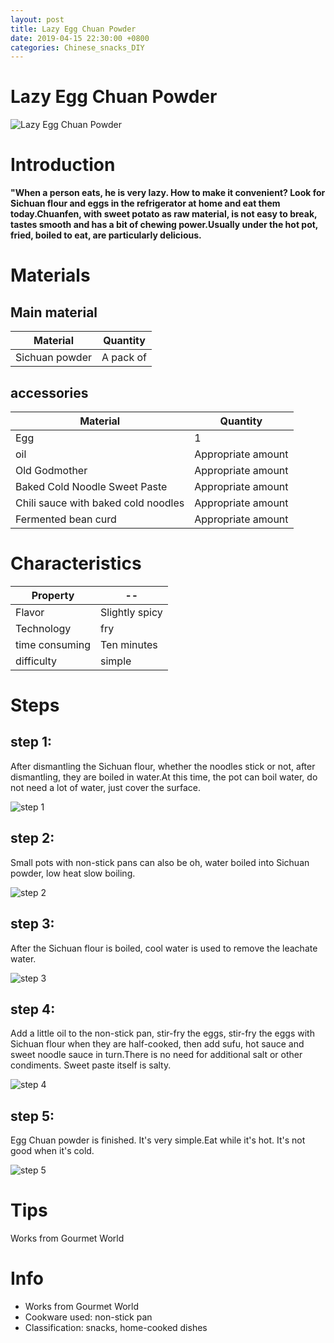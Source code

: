 ```yaml
---
layout: post
title: Lazy Egg Chuan Powder
date: 2019-04-15 22:30:00 +0800
categories: Chinese_snacks_DIY
---
```


# Lazy Egg Chuan Powder

![Lazy Egg Chuan Powder]({{site.baseurl}}/img/452086/452086.jpg)

# Introduction

**"When a person eats, he is very lazy. How to make it convenient? Look for Sichuan flour and eggs in the refrigerator at home and eat them today.Chuanfen, with sweet potato as raw material, is not easy to break, tastes smooth and has a bit of chewing power.Usually under the hot pot, fried, boiled to eat, are particularly delicious.**

# Materials


## Main material

Material|Quantity
--|--
Sichuan powder|A pack of

## accessories

Material|Quantity
--|--
Egg|1
oil|Appropriate amount
Old Godmother|Appropriate amount
Baked Cold Noodle Sweet Paste|Appropriate amount
Chili sauce with baked cold noodles|Appropriate amount
Fermented bean curd|Appropriate amount

# Characteristics

Property|--
--|--
Flavor|Slightly spicy
Technology|fry
time consuming|Ten minutes
difficulty|simple

# Steps

## step 1:

After dismantling the Sichuan flour, whether the noodles stick or not, after dismantling, they are boiled in water.At this time, the pot can boil water, do not need a lot of water, just cover the surface.

![step 1]({{site.baseurl}}/img/452086/1.jpg)

## step 2:

Small pots with non-stick pans can also be oh, water boiled into Sichuan powder, low heat slow boiling.

![step 2]({{site.baseurl}}/img/452086/2.jpg)

## step 3:

After the Sichuan flour is boiled, cool water is used to remove the leachate water.

![step 3]({{site.baseurl}}/img/452086/3.jpg)

## step 4:

Add a little oil to the non-stick pan, stir-fry the eggs, stir-fry the eggs with Sichuan flour when they are half-cooked, then add sufu, hot sauce and sweet noodle sauce in turn.There is no need for additional salt or other condiments. Sweet paste itself is salty.

![step 4]({{site.baseurl}}/img/452086/4.jpg)

## step 5:

Egg Chuan powder is finished. It's very simple.Eat while it's hot. It's not good when it's cold.

![step 5]({{site.baseurl}}/img/452086/5.jpg)

# Tips

Works from Gourmet World

# Info

- Works from Gourmet World
- Cookware used: non-stick pan
- Classification: snacks, home-cooked dishes